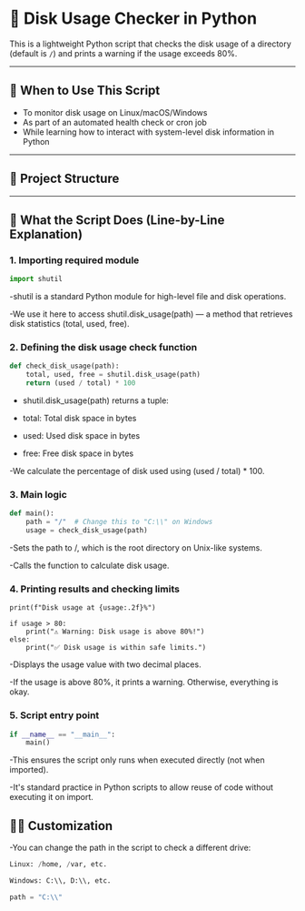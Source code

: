 # 🧠 Disk Usage Checker in Python

This is a lightweight Python script that checks the disk usage of a directory (default is `/`) and prints a warning if the usage exceeds 80%.

---

## 📌 When to Use This Script

- To monitor disk usage on Linux/macOS/Windows
- As part of an automated health check or cron job
- While learning how to interact with system-level disk information in Python

---

## 📂 Project Structure

---

## 🧠 What the Script Does (Line-by-Line Explanation)

### 1. Importing required module

```python
import shutil
```
-shutil is a standard Python module for high-level file and disk operations.

-We use it here to access shutil.disk_usage(path) — a method that retrieves disk statistics (total, used, free). 

### 2. Defining the disk usage check function

```python
def check_disk_usage(path):
    total, used, free = shutil.disk_usage(path)
    return (used / total) * 100

```
* shutil.disk_usage(path) returns a tuple:

* total: Total disk space in bytes

* used: Used disk space in bytes

* free: Free disk space in bytes

-We calculate the percentage of disk used using (used / total) * 100.


### 3. Main logic

```python
def main():
    path = "/"  # Change this to "C:\\" on Windows
    usage = check_disk_usage(path)
```
-Sets the path to /, which is the root directory on Unix-like systems.

-Calls the function to calculate disk usage.

### 4. Printing results and checking limits

    print(f"Disk usage at {usage:.2f}%")

    if usage > 80:
        print("⚠️ Warning: Disk usage is above 80%!")
    else:
        print("✅ Disk usage is within safe limits.")
-Displays the usage value with two decimal places.

-If the usage is above 80%, it prints a warning. Otherwise, everything is okay.

### 5. Script entry point

```python
if __name__ == "__main__":
    main()
```
-This ensures the script only runs when executed directly (not when imported).

-It's standard practice in Python scripts to allow reuse of code without executing it on import.

## 🧑‍💻 Customization
-You can change the path in the script to check a different drive:
```python
Linux: /home, /var, etc.
```
```python
Windows: C:\\, D:\\, etc.
```
```python
path = "C:\\"